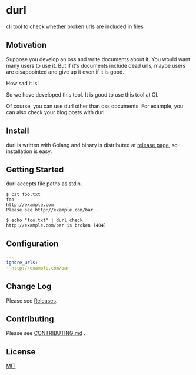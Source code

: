 # durl

cli tool to check whether broken urls are included in files

## Motivation

Suppose you develop an oss and write documents about it.
You would want many users to use it.
But if it's documents include dead urls,
maybe users are disappointed and give up it even if it is good.

How sad it is!

So we have developed this tool.
It is good to use this tool at CI.

Of course, you can use durl other than oss documents.
For example, you can also check your blog posts with durl.

## Install

durl is written with Golang and binary is distributed at [release page](https://github.com/suzuki-shunsuke/durl/releases), so installation is easy.

## Getting Started

durl accepts file paths as stdin.

```
$ cat foo.txt
foo
http://example.com
Please see http://example.com/bar .

$ echo "foo.txt" | durl check
http://example.com/bar is broken (404)
```

## Configuration

```yaml
---
ignore_urls:
- http://example.com/bar
```

## Change Log

Please see [Releases](https://github.com/suzuki-shunsuke/durl/releases).

## Contributing

Please see [CONTRIBUTING.md](CONTRIBUTING.md) .

## License

[MIT](LICENSE)

